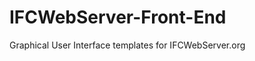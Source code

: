 IFCWebServer-Front-End
======================

Graphical User Interface templates for IFCWebServer.org
